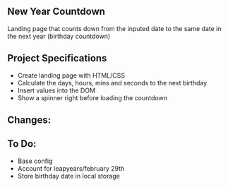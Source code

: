 ## New Year Countdown

Landing page that counts down from the inputed date to the same date in the next year (birthday countdown)
## Project Specifications

- Create landing page with HTML/CSS
- Calculate the days, hours, mins and seconds to the next birthday
- Insert values into the DOM
- Show a spinner right before loading the countdown

## Changes:


## To Do:
- Base config
- Account for leapyears/february 29th
- Store birthday date in local storage
